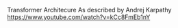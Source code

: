 Transformer Architecure As described by Andrej Karpathy https://www.youtube.com/watch?v=kCc8FmEb1nY
